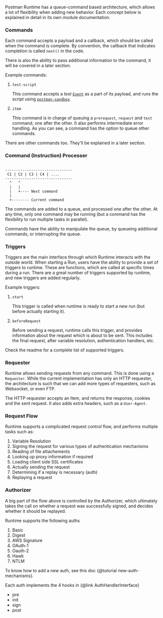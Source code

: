Postman Runtime has a queue-command based architecture, which allows a lot of flexibility
when adding new behavior. Each concept below is explained in detail in its own module documentation.

### Commands

Each command accepts a payload and a callback, which should be called when the command is complete.
By convention, the callback that indicates completion is called `next()` in the code.

There is also the ability to pass additional information to the command, it will be covered in a
later section.

Example commands:

1. `test-script`

    This command accepts a _test_ [`Event`](http://www.postmanlabs.com/postman-collection/Event.html) as a part
    of its payload, and runs the script using [`postman-sandbox`](https://github.com/postmanlabs/postman-sandbox).

2. `item`

    This command is in charge of queuing a `prerequest`, `request` and `test` command, one after the other. It also
    performs intermediate error handling. As you can see, a command has the option to queue other commands.

There are other commands too. They'll be explained in a later section.

### Command (Instruction) Processer

```text

-------------------------------
 C1 | C2 | C3 | C4 | ....
-------------------------------
  ^   ^
  |   |
  |   +---- Next command
  |
  +-------- Current command
```

The commands are added to a queue, and processed one after the other. At any time,
only one command may be running (but a command has the flexibility to run multiple tasks
in parallel).

Commands have the ability to manipulate the queue, by queueing additional commands, or interrupting the
queue.

### Triggers

Triggers are the main interface through which Runtime interacts with the outside world. When starting a Run,
users have the ability to provide a set of triggers to runtime. These are functions, which are called at specific
times during a run. There are a great number of triggers supported by runtime, and new triggers are added
regularly.

Example triggers:

1.  `start`

    This trigger is called when runtime is ready to start a new run (but before actually starting it).

2. `beforeRequest`

    Before sending a request, runtime calls this trigger, and provides information about the request which is
    about to be sent. This includes the final request, after variable resolution, authentication handlers, etc.

Check the readme for a complete list of supported triggers.

### Requester

Runtime allows sending requests from any command. This is done using a `Requester`. While the current implementation
has only an HTTP requester, the architecture is such that we can add more types of requesters, such as
Websocket, or even FTP.

The HTTP requester accepts an Item, and returns the response, cookies and the sent request. It also adds
extra headers, such as a `User-Agent`.

### Request Flow

Runtime supports a complicated request control flow, and performs multiple tasks such as:

1. Variable Resolution
2. Signing the request for various types of authentication mechanisms
3. Reading of file attachements
4. Looking up proxy information if required
5. Loading client side SSL certificates
6. Actually sending the request
7. Determining if a replay is necessary (auth)
8. Replaying a request

### Authorizer

A big part of the flow above is controlled by the Authorizer, which ultimately takes the call on
whether a request was successfully signed, and decides whether it should be replayed.

Runtime supports the following auths
1. Basic
2. Digest
3. AWS Signature
4. OAuth-1
5. Oauth-2
6. Hawk
7. NTLM

To know how to add a new auth, see this doc {@tutorial new-auth-mechanisms}.

Each auth implements the 4 hooks in {@link AuthHandlerInterface}
- pre
- init
- sign
- post


